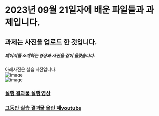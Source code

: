 <h1>2023년 09월 21일자에 배운 파일들과 과제입니다. </h1>
<h2>과제는 사진을 업로드 한 것입니다.</h2>
<h5>페이지를 소개하는 영상과 사진을 같이 올렸습니다.</h5>

아래사진은 실습 사진입니다.
 <br>![image](https://github.com/do04200611/CORODOVA/assets/74278578/08af2403-019d-47cd-a41c-e433283249d7)
 <br> 
 ![image](https://github.com/do04200611/CORODOVA/assets/74278578/c360ebf6-2c9e-4b09-9f8e-3cfab4df907d)



### [실행 결과물 실행 영상](https://github.com/do04200611/CORODOVA/assets/74278578/eafa437d-8088-421f-a7d0-cf7f1bbc591d) <br>
### [그동안 실습 결과물 올린 제youtube](https://www.youtube.com/@user-fe8io4ch7v/featured)

